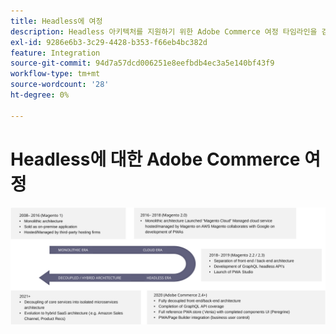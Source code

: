 ```yaml
---
title: Headless에 여정
description: Headless 아키텍처를 지원하기 위한 Adobe Commerce 여정 타임라인을 검토하십시오.
exl-id: 9286e6b3-3c29-4428-b353-f66eb4bc382d
feature: Integration
source-git-commit: 94d7a57dcd006251e8eefbdb4ec3a5e140bf43f9
workflow-type: tm+mt
source-wordcount: '28'
ht-degree: 0%

---
```


# Headless에 대한 Adobe Commerce 여정

![Headless 아키텍처에 대한 Adobe Commerce 여정 타임라인](../../../assets/playbooks/journey-to-headless.svg)
